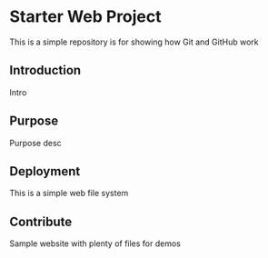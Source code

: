 # Starter Web Project

This is a simple repository is for showing how Git and GitHub work

## Introduction

Intro

## Purpose

Purpose desc 

## Deployment

This is a simple web file system
## Contribute

Sample website with plenty of files for demos